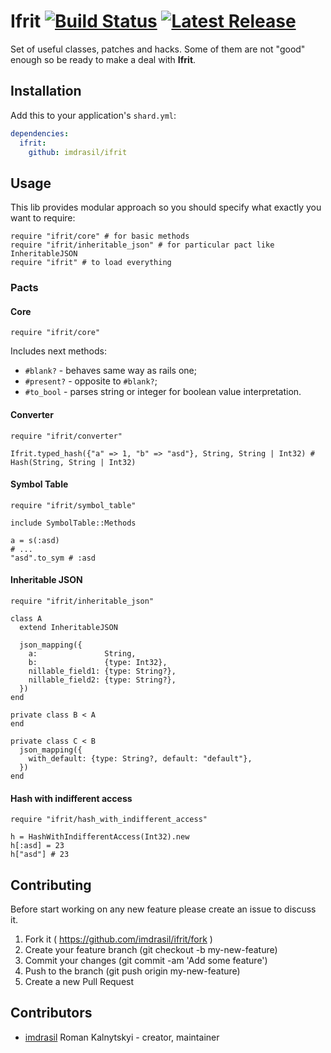 # Ifrit [![Build Status](https://travis-ci.org/imdrasil/ifrit.svg)](https://travis-ci.org/imdrasil/ifrit) [![Latest Release](https://img.shields.io/github/release/imdrasil/ifrit.svg)](https://github.com/imdrasil/ifrit/releases)

Set of useful classes, patches and hacks. Some of them are not "good" enough so be ready to make a deal with **Ifrit**.

## Installation

Add this to your application's `shard.yml`:

```yaml
dependencies:
  ifrit:
    github: imdrasil/ifrit
```

## Usage

This lib provides modular approach so you should specify what exactly you want to require:

```crystal
require "ifrit/core" # for basic methods
require "ifrit/inheritable_json" # for particular pact like InheritableJSON
require "ifrit" # to load everything
```

### Pacts

#### Core

```crystal
require "ifrit/core"
```

Includes next methods:

- `#blank?` - behaves same way as rails one;
- `#present?` - opposite to `#blank?`;
- `#to_bool` - parses string or integer for boolean value interpretation.

#### Converter

```crystal
require "ifrit/converter"

Ifrit.typed_hash({"a" => 1, "b" => "asd"}, String, String | Int32) # Hash(String, String | Int32)
```

#### Symbol Table

```crystal
require "ifrit/symbol_table"

include SymbolTable::Methods

a = s(:asd)
# ...
"asd".to_sym # :asd
```

#### Inheritable JSON

```crystal
require "ifrit/inheritable_json"

class A
  extend InheritableJSON

  json_mapping({
    a:               String,
    b:               {type: Int32},
    nillable_field1: {type: String?},
    nillable_field2: {type: String?},
  })
end

private class B < A
end

private class C < B
  json_mapping({
    with_default: {type: String?, default: "default"},
  })
end
```

#### Hash with indifferent access

```crystal
require "ifrit/hash_with_indifferent_access"

h = HashWithIndifferentAccess(Int32).new
h[:asd] = 23
h["asd"] # 23
```

## Contributing

Before start working on any new feature please create an issue to discuss it.

1. Fork it ( https://github.com/imdrasil/ifrit/fork )
2. Create your feature branch (git checkout -b my-new-feature)
3. Commit your changes (git commit -am 'Add some feature')
4. Push to the branch (git push origin my-new-feature)
5. Create a new Pull Request

## Contributors

- [imdrasil](https://github.com/imdrasil) Roman Kalnytskyi - creator, maintainer
